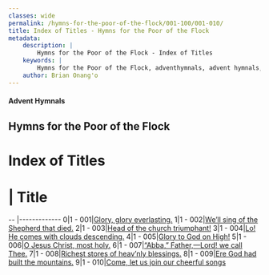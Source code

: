 ```yaml
---
classes: wide
permalink: /hymns-for-the-poor-of-the-flock/001-100/001-010/
title: Index of Titles - Hymns for the Poor of the Flock
metadata:
    description: |
        Hymns for the Poor of the Flock - Index of Titles
    keywords: |
        Hymns for the Poor of the Flock, adventhymnals, advent hymnals, index
    author: Brian Onang'o
---
```


#### Advent Hymnals

## Hymns for the Poor of the Flock

# Index of Titles
# | Title                        
-- |-------------
0|1 - 001|[Glory, glory everlasting.](/001-100/001-010/01.Glory,-glory-everlasting)
1|1 - 002|[We’ll sing of the Shepherd that died.](/001-100/001-010/02.We’ll-sing-of-the-Shepherd-that-died)
2|1 - 003|[Head of the church triumphant!](/001-100/001-010/03.Head-of-the-church-triumphant!)
3|1 - 004|[Lo! He comes with clouds descending.](/001-100/001-010/04.Lo!-He-comes-with-clouds-descending)
4|1 - 005|[Glory to God on High!](/001-100/001-010/05.Glory-to-God-on-High!)
5|1 - 006|[O Jesus Christ, most holy.](/001-100/001-010/06.O-Jesus-Christ,-most-holy)
6|1 - 007|[“Abba,” Father,—Lord! we call Thee.](/001-100/001-010/07.“Abba,”-Father,—Lord!-we-call-Thee)
7|1 - 008|[Richest stores of heav’nly blessings.](/001-100/001-010/08.Richest-stores-of-heav’nly-blessings)
8|1 - 009|[Ere God had built the mountains.](/001-100/001-010/09.Ere-God-had-built-the-mountains)
9|1 - 010|[Come, let us join our cheerful songs](/001-100/001-010/10.Come,-let-us-join-our-cheerful-songs)